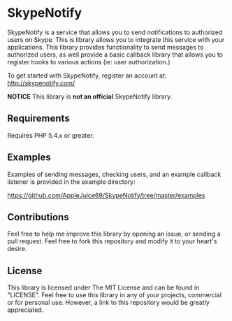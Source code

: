 # SkypeNotify
SkypeNotify is a service that allows you to send notifications to authorized
users on Skype. This is library allows you to integrate this service with your
applications. This library provides functionality to send messages to authorized
users, as well provide a basic callback library that allows you to register
hooks to various actions (ie: user authorization.)

To get started with SkypeNotify, register an account at: http://skypenotify.com/

**NOTICE** This library is **not an official** SkypeNotify library.

## Requirements ##
Requires PHP 5.4.x or greater.

## Examples ##
Examples of sending messages, checking users, and an example callback listener
is provided in the example directory:

https://github.com/AppleJuice69/SkypeNotify/tree/master/examples

## Contributions
Feel free to help me improve this library by opening an issue, or sending a pull
request. Feel free to fork this repository and modify it to your heart's desire.

## License
This library is licensed under The MIT License and can be found in "LICENSE".
Feel free to use this library in any of your projects, commercial or for
personal use. However, a link to this repository would be greatly appreciated.
